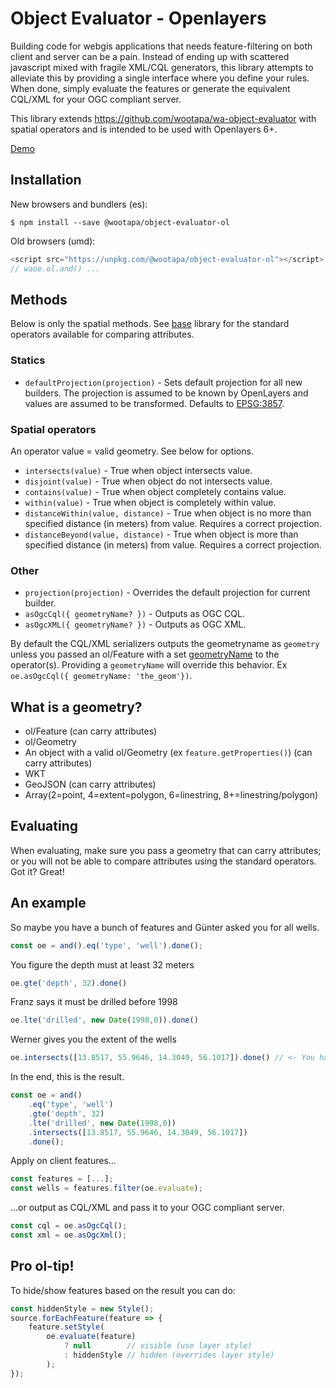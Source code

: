 # Object Evaluator - Openlayers
Building code for webgis applications that needs feature-filtering on both client and server can be a pain. Instead of ending up with scattered javascript mixed with fragile XML/CQL generators, this library attempts to alleviate this by providing a single interface where you define your rules. When done, simply evaluate the features or generate the equivalent CQL/XML for your OGC compliant server.

This library extends https://github.com/wootapa/wa-object-evaluator with spatial operators and is intended to be used with Openlayers 6+.

[Demo](https://i5u5c.csb.app/)

## Installation

New browsers and bundlers (es):
```shell
$ npm install --save @wootapa/object-evaluator-ol
```

Old browsers (umd):
```javascript
<script src="https://unpkg.com/@wootapa/object-evaluator-ol"></script>
// waoe.ol.and() ...
```

## Methods
Below is only the spatial methods. See [base](https://github.com/wootapa/wa-object-evaluator/blob/master/README.md) library for the standard operators available for comparing attributes.

### Statics
* `defaultProjection(projection)` - Sets default projection for all new builders. The projection is assumed to be known by OpenLayers and values are assumed to be transformed. Defaults to [EPSG:3857](http://epsg.io/3857).

### Spatial operators
An operator value = valid geometry. See below for options. 

* `intersects(value)` - True when object intersects value. 
* `disjoint(value)` - True when object do not intersects value.
* `contains(value)` - True when object completely contains value.
* `within(value)` - True when object is completely within value.
* `distanceWithin(value, distance)` -  True when object is no more than specified distance (in meters) from value. Requires a correct projection.
* `distanceBeyond(value, distance)` -  True when object is more than specified distance (in meters) from value. Requires a correct projection.

### Other
* `projection(projection)` - Overrides the default projection for current builder.
* `asOgcCql({ geometryName? })` - Outputs as OGC CQL.
* `asOgcXML({ geometryName? })` - Outputs as OGC XML.

By default the CQL/XML serializers outputs the geometryname as `geometry` unless you passed an ol/Feature with a set [geometryName](https://openlayers.org/en/latest/apidoc/module-ol_Feature-Feature.html#setGeometryName) to the operator(s). Providing a ```geometryName``` will override this behavior. Ex ```oe.asOgcCql({ geometryName: 'the_geom'})```.

## What is a geometry?
- ol/Feature (can carry attributes)
- ol/Geometry
- An object with a valid ol/Geometry (ex ```feature.getProperties()```) (can carry attributes)
- WKT
- GeoJSON (can carry attributes)
- Array(2=point, 4=extent=polygon, 6=linestring, 8+=linestring/polygon)

## Evaluating
When evaluating, make sure you pass a geometry that can carry attributes; or you will not be able to compare attributes using the standard operators. Got it? Great!

## An example
So maybe you have a bunch of features and Günter asked you for all wells.
```javascript
const oe = and().eq('type', 'well').done();
```
You figure the depth must at least 32 meters
```javascript
oe.gte('depth', 32).done()
```
Franz says it must be drilled before 1998 
```javascript
oe.lte('drilled', new Date(1998,0)).done()
```
Werner gives you the extent of the wells
```javascript
oe.intersects([13.8517, 55.9646, 14.3049, 56.1017]).done() // <- You have options what you pass here.
```
In the end, this is the result.
```javascript
const oe = and()
    .eq('type', 'well')
    .gte('depth', 32)
    .lte('drilled', new Date(1998,0))
    .intersects([13.8517, 55.9646, 14.3049, 56.1017])
    .done();
```
Apply on client features...
```javascript
const features = [...];
const wells = features.filter(oe.evaluate);
```
...or output as CQL/XML and pass it to your OGC compliant server.
```javascript
const cql = oe.asOgcCql();
const xml = oe.asOgcXml();
```

## Pro ol-tip!
To hide/show features based on the result you can do:
```javascript
const hiddenStyle = new Style();
source.forEachFeature(feature => {
    feature.setStyle(
        oe.evaluate(feature)
            ? null        // visible (use layer style)
            : hiddenStyle // hidden (overrides layer style)
        );
});
```